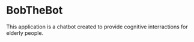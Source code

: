# BobTheBot
This application is a chatbot created to provide cognitive interractions for elderly people.
